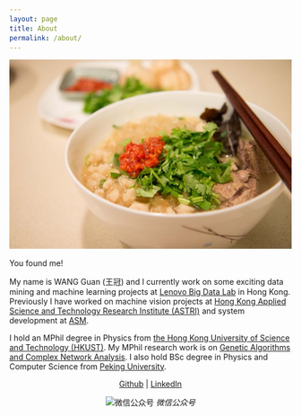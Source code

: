 ```yaml
---
layout: page
title: About
permalink: /about/
---
```



![](/images/yangroupaomo.jpg)



You found me!


My name is WANG Guan (王冠) and I currently work on some exciting data mining and machine learning projects at [Lenovo Big Data Lab](http://www.onebit.hk/) in Hong Kong. Previously I have worked on machine vision projects at [Hong Kong Applied Science and Technology Research Institute (ASTRI)](https://www.astri.org/) and system development at [ASM](http://www1.asmpacific.com/en/).


I hold an MPhil degree in Physics from [the Hong Kong University of Science and Technology (HKUST)](http://www.ust.hk/). My MPhil research work is on [Genetic Algorithms and Complex Network Analysis](http://repository.ust.hk/ir/Record/1783.1-7674). I also hold BSc degree in Physics and Computer Science from [Peking University](http://www.pku.edu.cn/).


<p align="center">
  <a href="https://github.com/crownpku">Github</a> |
  <a href="https://www.linkedin.com/in/crownpku/">LinkedIn</a>
</p>


<p align="center">
  <img src="https://crownpku.github.io/images/dashang/gongzhonghao.jpg" alt="微信公众号"/>
  <em>微信公众号</em>
</p>
